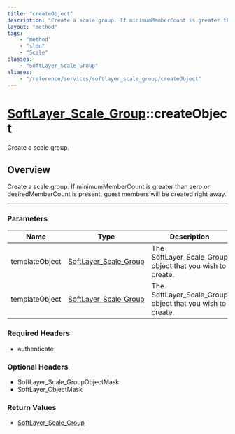 ```yaml
---
title: "createObject"
description: "Create a scale group. If minimumMemberCount is greater than zero or desiredMemberCount is present, guest members will be... "
layout: "method"
tags:
    - "method"
    - "sldn"
    - "Scale"
classes:
    - "SoftLayer_Scale_Group"
aliases:
    - "/reference/services/softlayer_scale_group/createObject"
---
```

# [SoftLayer_Scale_Group](/reference/services/SoftLayer_Scale_Group)::createObject


Create a scale group. 


## Overview 
Create a scale group. If minimumMemberCount is greater than zero or desiredMemberCount is present, guest members will be created right away. 

-----

### Parameters 
|Name | Type | Description |
| --- | --- | --- |
|templateObject| <a href='/reference/datatypes/SoftLayer_Scale_Group'>SoftLayer_Scale_Group </a>| The SoftLayer_Scale_Group object that you wish to create.|
|templateObject| <a href='/reference/datatypes/SoftLayer_Scale_Group'>SoftLayer_Scale_Group </a>| The SoftLayer_Scale_Group object that you wish to create.|


### Required Headers
* authenticate


### Optional Headers
* SoftLayer_Scale_GroupObjectMask
* SoftLayer_ObjectMask

### Return Values
* <a href='/reference/datatypes/SoftLayer_Scale_Group'>SoftLayer_Scale_Group </a>




